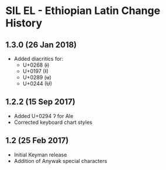 SIL EL - Ethiopian Latin Change History
=======================================

1.3.0 (26 Jan 2018)
-------------------

* Added diacritics for:
  - U+0268 (ɨ)
  - U+0197 (Ɨ)
  - U+0289 (ʉ)
  - U+0244 (Ʉ)

1.2.2 (15 Sep 2017)
-------------------

* Added U+0294 ʔ for Ale
* Corrected keyboard chart styles

1.2 (25 Feb 2017)
-----------------

* Initial Keyman release
* Addition of Anywak special characters
